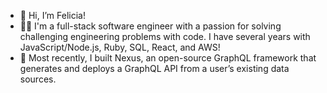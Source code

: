 - 👋 Hi, I’m Felicia!
- 👩‍💻 I'm a full-stack software engineer with a passion for solving challenging engineering problems with code. I have several years with
JavaScript/Node.js, Ruby, SQL, React, and AWS!
- 🎉 Most recently, I built Nexus, an open-source GraphQL framework that generates and deploys a GraphQL API from a user’s existing data sources.

<!---
feliciaiveliz/feliciaiveliz is a ✨ special ✨ repository because its `README.md` (this file) appears on your GitHub profile.
You can click the Preview link to take a look at your changes.
--->

